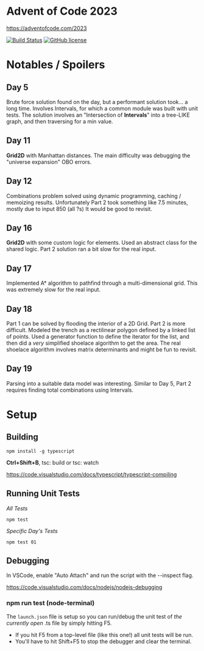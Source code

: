 # Advent of Code 2023
https://adventofcode.com/2023

[![Build Status](https://github.com/cp4r3z/adventofcode-2023/actions/workflows/node.js.yml/badge.svg)](https://github.com/cp4r3z/adventofcode-2023/actions)
[![GitHub license](https://img.shields.io/badge/license-MIT-blue.svg)](https://raw.githubusercontent.com/cp4r3z/adventofcode-2023/main/LICENSE)

# Notables / Spoilers

## Day 5
Brute force solution found on the day, but a performant solution took... a long time.
Involves Intervals, for which a common module was built with unit tests.
The solution involves an "Intersection of **Intervals**" into a tree-LIKE graph, and then traversing for a min value.

## Day 11
**Grid2D** with Manhattan distances. The main difficulty was debugging the "universe expansion" OBO errors.

## Day 12
Combinations problem solved using dynamic programming, caching / memoizing results. Unfortunately Part 2 took something like 7.5 minutes, mostly due to input 850 (all ?s) It would be good to revisit.

## Day 16
**Grid2D** with some custom logic for elements. Used an abstract class for the shared logic. Part 2 solution ran a bit slow for the real input.

## Day 17
Implemented A* algorithm to pathfind through a multi-dimensional grid. This was extremely slow for the real input.

## Day 18
Part 1 can be solved by flooding the interior of a 2D Grid. Part 2 is more difficult. Modeled the trench as a rectilinear polygon defined by a linked list of points. Used a generator function to define the iterator for the list, and then did a *very* simplified shoelace algorithm to get the area. The real shoelace algorithm involves matrix determinants and might be fun to revisit.

## Day 19
Parsing into a suitable data model was interesting. Similar to Day 5, Part 2 requires finding total combinations using Intervals.

# Setup

## Building

```
npm install -g typescript
```

**Ctrl+Shift+B**, tsc: build or tsc: watch

https://code.visualstudio.com/docs/typescript/typescript-compiling

## Running Unit Tests

*All Tests*
```shell
npm test
```
*Specific Day's Tests*
```shell
npm test 01
```
## Debugging

In VSCode, enable "Auto Attach" and run the script with the --inspect flag.

https://code.visualstudio.com/docs/nodejs/nodejs-debugging

### npm run test (node-terminal)

The `launch.json` file is setup so you can run/debug the unit test of *the currently open* .ts file by simply hitting F5. 

* If you hit F5 from a top-level file (like this one!) all unit tests will be run.
* You'll have to hit Shift+F5 to stop the debugger and clear the terminal.
